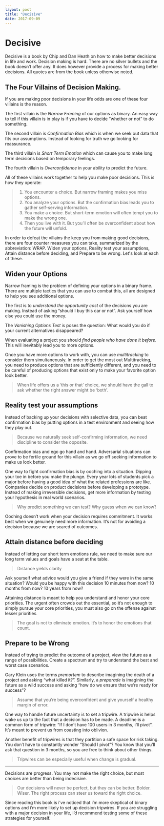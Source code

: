 ```yaml
---
layout: post
title: "Decisive"
date: 2017-09-09
---
```


# Decisive

Decisive is a book by Chip and Dan Heath on how to make better decisions in life and work. Decision making is hard. There are no silver bullets and the book doesn’t offer any. It does however provide a process for making better decisions. All quotes are from the book unless otherwise noted.

## The Four Villains of Decision Making.
If you are making poor decisions in your life odds are one of these four villains is the reason.

The first villain is the *Narrow Framing* of our options as binary. An easy way to tell if this villain is in play is if you  have to decide “whether or not” to do something.

The second villain is *Confirmation Bias* which is when we seek out data that fits our assumptions. Instead of looking for truth we go looking for reassurance.

The third villain is *Short Term Emotion* which can cause you to make long term decisions based on temporary feelings.

The fourth villain is *Overconfidence* in your ability to predict the future.

All of these villains work together to help you make poor decisions. This is how they operate:

> 1. You encounter a choice. But narrow framing makes you miss options.
> 2. You analyze your options. But the confirmation bias leads you to gather self-serving information.
> 3. You make a choice. But short-term emotion will often tempt you to make the wrong one.
> 4. Then you live with it. But you’ll often be overconfident about how the future will unfold.

In order to defeat the villains the keep you from making good decisions, there are four counter measures you can take, summarized by the abbreviation: WRAP. Widen your options, Reality test your assumptions, Attain distance before deciding, and Prepare to be wrong. Let's look at each of these.


## Widen your Options
Narrow framing is the problem of defining your options in a binary frame. There are multiple tactics that you can use to combat this, all are designed to help you see additional options.

The first is to *understand the opportunity cost* of the decisions you are making. Instead of asking “should I buy this car or not”. Ask yourself how else you could use the money.

The *Vanishing Options Test* is poses the question: What would you do if your current alternatives disappeared?

When evaluating a project you should *find people who have done it before*. This will inevitably lead you to more options.

Once you have more options to work with, you can use *multitracking* to consider them simultaneously. In order to get the most out Multitracking, you need to produce options that are sufficiently different, and you need to be careful of producing options that exist only to make your favorite option look better.

> When life offers us a ‘this or that’ choice, we should have the gall to ask whether the right answer might be ‘both’.

## Reality test your assumptions
Instead of backing up your decisions with selective data, you can beat confirmation bias by putting options in a test environment and seeing how they play out.

> Because we naturally seek self-confirming information, we need discipline to consider the opposite.

Confirmation bias and ego go hand and hand. Adversarial situations can prove to be fertile ground for this villain as we go off seeking information to make us look better.

One way to fight confirmation bias is by ooching into a situation. Dipping your toe in before you make the plunge. Every year lots of students pick a major before having a good idea of what the related professions are like. Companies decide on product decisions before developing a prototype. Instead of making irreversible decisions, get more information by testing your hypothesis in real world scenarios.

> Why predict something we can test? Why guess when we can know?

Ooching doesn’t work when your decision requires commitment. It works best when we genuinely need more information. It’s not for avoiding a decision because we are scared of outcomes.

## Attain distance before deciding
Instead of letting our short term emotions rule, we need to make sure our long term values and goals have a seat at the table.

> Distance yields clarity

Ask yourself what advice would you give a friend if they were in the same situation? Would you be happy with this decision 10 minutes from now? 10 months from now? 10 years from now?

Attaining distance is meant to help you understand and honor your core priorities. The urgent often crowds out the essential, so it’s not enough to simply pursue your core priorities, you must also go on the offense against lesser priorities.

> The goal is not to eliminate emotion. It’s to honor the emotions that count.


## Prepare to be Wrong
Instead of trying to predict the outcome of a project, view the future as a range of possibilities. Create a spectrum and try to understand the best and worst case scenarios.

Gary Klein uses the terms *premortem* to describe imagining the death of a project and asking “what killed it?”. Similarly, a *preparade* is imagining the future as a wild success and asking “how do we ensure that we’re ready for success”?

> Assume that you’re being overconfident and give yourself a healthy margin of error.

One way to handle future uncertainty is to set a tripwire.
A tripwire is helps wake us up to the fact that a decision has to be made. A deadline is a common form of tripwire: “If I don’t have 100 users in 3 months, i’ll pivot”. It’s meant to prevent us from coasting into oblivion.

Another benefit of tripwires is that they partition a safe space for risk taking. You don’t have to constantly wonder “Should I pivot”? You know that you’ll ask that question in 3 months, so you are free to think about other things.

> Tripwires can be especially useful when change is gradual.

<hr>

Decisions are progress. You may not make the right choice, but most choices are better than being indecisive.

> Our decisions will never be perfect, but they can be better. Bolder. Wiser. The right process can steer us toward the right choice.

Since reading this book is i’ve noticed that i’m more skeptical of binary options and i’m more likely to set up decision tripwires. If you are struggling with a major decision in your life, i’d recommend testing some of these strategies for yourself.
